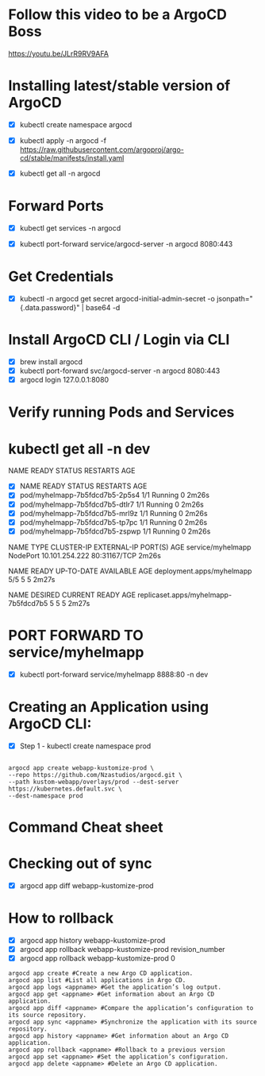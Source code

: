 

# Follow this video to be a ArgoCD Boss
https://youtu.be/JLrR9RV9AFA


# Installing latest/stable version of ArgoCD
- [x] kubectl create namespace argocd
- [x] kubectl apply -n argocd -f https://raw.githubusercontent.com/argoproj/argo-cd/stable/manifests/install.yaml

- [x] kubectl get all -n argocd

# Forward Ports
- [x] kubectl get services -n argocd
- [x] kubectl port-forward service/argocd-server -n argocd 8080:443


# Get Credentials
- [x] kubectl -n argocd get secret argocd-initial-admin-secret -o jsonpath="{.data.password}" | base64 -d


# Install ArgoCD CLI / Login via CLI
- [x] brew install argocd
- [x] kubectl port-forward svc/argocd-server -n argocd 8080:443
- [x] argocd login 127.0.0.1:8080

# Verify running Pods and Services

# kubectl get all -n dev
NAME                             READY   STATUS    RESTARTS   AGE
- [x] NAME                             READY   STATUS    RESTARTS   AGE
- [x] pod/myhelmapp-7b5fdcd7b5-2p5s4   1/1     Running   0          2m26s
- [x] pod/myhelmapp-7b5fdcd7b5-dtlr7   1/1     Running   0          2m26s
- [x] pod/myhelmapp-7b5fdcd7b5-mrl9z   1/1     Running   0          2m26s
- [x] pod/myhelmapp-7b5fdcd7b5-tp7pc   1/1     Running   0          2m26s
- [x] pod/myhelmapp-7b5fdcd7b5-zspwp   1/1     Running   0          2m26s

NAME                TYPE       CLUSTER-IP       EXTERNAL-IP   PORT(S)        AGE
service/myhelmapp   NodePort   10.101.254.222   <none>        80:31167/TCP   2m26s

NAME                        READY   UP-TO-DATE   AVAILABLE   AGE
deployment.apps/myhelmapp   5/5     5            5           2m27s

NAME                                   DESIRED   CURRENT   READY   AGE
replicaset.apps/myhelmapp-7b5fdcd7b5   5         5         5       2m27s

# PORT FORWARD TO service/myhelmapp
- [x] kubectl port-forward service/myhelmapp 8888:80 -n dev

# Creating an Application using ArgoCD CLI:
- [x] Step 1 - kubectl create namespace prod 
```

argocd app create webapp-kustomize-prod \
--repo https://github.com/Nzastudios/argocd.git \
--path kustom-webapp/overlays/prod --dest-server https://kubernetes.default.svc \
--dest-namespace prod
```

# Command Cheat sheet

# Checking out of sync
- [x] argocd app diff webapp-kustomize-prod

# How to rollback
- [x] argocd app history webapp-kustomize-prod
- [x] argocd app rollback webapp-kustomize-prod revision_number
- [x] argocd app rollback webapp-kustomize-prod 0

```
argocd app create #Create a new Argo CD application.
argocd app list #List all applications in Argo CD.
argocd app logs <appname> #Get the application’s log output.
argocd app get <appname> #Get information about an Argo CD application.
argocd app diff <appname> #Compare the application’s configuration to its source repository.
argocd app sync <appname> #Synchronize the application with its source repository.
argocd app history <appname> #Get information about an Argo CD application.
argocd app rollback <appname> #Rollback to a previous version
argocd app set <appname> #Set the application’s configuration.
argocd app delete <appname> #Delete an Argo CD application.
```





